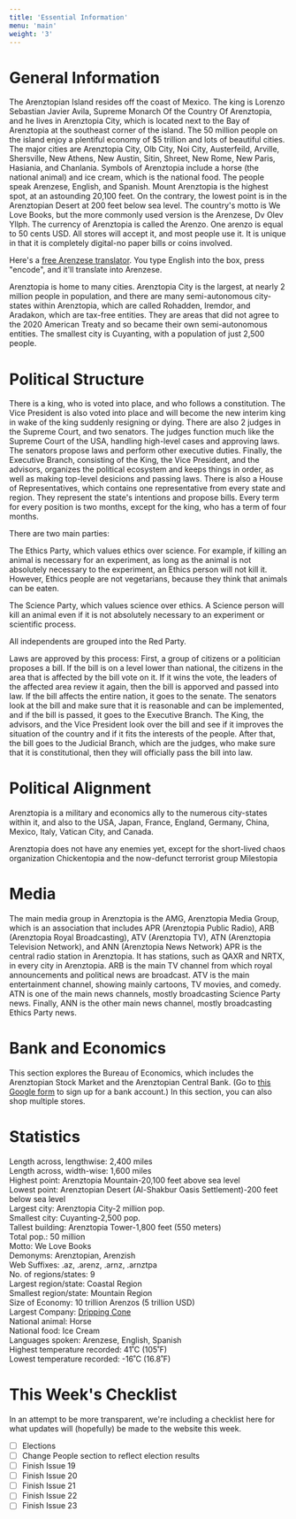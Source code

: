 ```yaml
---
title: 'Essential Information'
menu: 'main'
weight: '3'
---
```


# General Information
The Arenztopian Island resides off the coast of Mexico. The king is Lorenzo Sebastian Javier Avila, Supreme Monarch Of the Country Of Arenztopia, and he lives in Arenztopia City, which is located next to the Bay of Arenztopia at the southeast corner of the island. The 50 million people on the island enjoy a plentiful economy of $5 trillion and lots of beautiful cities. The major cities are Arenztopia City, Olb City, Noi City, Austerfeild, Arville, Shersville, New Athens, New Austin, Sitin, Shreet, New Rome, New Paris, Hasiania, and Chanlania. Symbols of Arenztopia include a horse (the national animal) and ice cream, which is the national food. The people speak Arenzese, English, and Spanish. Mount Arenztopia is the highest spot, at an astounding 20,100 feet. On the contrary, the lowest point is in the Arenztopian Desert at 200 feet below sea level. The country's motto is We Love Books, but the more commonly used version is the Arenzese, Dv Olev Yllph. The currency of Arenztopia is called the Arenzo. One arenzo is equal to 50 cents USD. All stores will accept it, and most people use it. It is unique in that it is completely digital-no paper bills or coins involved.

Here's a [free Arenzese translator](https://www.theproblemsite.com/reference/mathematics/codes/backwards-alphabet-code). You type English into the box, press "encode", and it'll translate into Arenzese.   
 
Arenztopia is home to many cities. Arenztopia City is the largest, at nearly 2 million people in population, and there are many semi-autonomous city-states within Arenztopia, which are called Rohadden, Iremdor, and Aradakon, which are tax-free entities. They are areas that did not agree to the 2020 American Treaty and so became their own semi-autonomous entities. The smallest city is Cuyanting, with a population of just 2,500 people.  

# Political Structure
There is a king, who is voted into place, and who follows a constitution. The Vice President is also voted into place and will become the new interim king in wake of the king suddenly resigning or dying. There are also 2 judges in the Supreme Court, and two senators. The judges function much like the Supreme Court of the USA, handling high-level cases and approving laws. The senators propose laws and perform other executive duties. Finally, the Executive Branch, consisting of the King, the Vice President, and the advisors, organizes the political ecosystem and keeps things in order, as well as making top-level desicions and passing laws. There is also a House of Representatives, which contains one representative from every state and region. They represent the state's intentions and propose bills. Every term for every position is two months, except for the king, who has a term of four months.

There are two main parties: 

The Ethics Party, which values ethics over science. For example, if killing an animal is necessary for an experiment, as long as the animal is not absolutely necessary to the experiment, an Ethics person will not kill it. However, Ethics people are not vegetarians, because they think that animals can be eaten.

The Science Party, which values science over ethics. A Science person will kill an animal even if it is not absolutely necessary to an experiment or scientific process.

All independents are grouped into the Red Party.

Laws are approved by this process: First, a group of citizens or a politician proposes a bill. If the bill is on a level lower than national, the citizens in the area that is affected by the bill vote on it. If it wins the vote, the leaders of the affected area review it again, then the bill is apporved and passed into law. If the bill affects the entire nation, it goes to the senate. The senators look at the bill and make sure that it is reasonable and can be implemented, and if the bill is passed, it goes to the Executive Branch. The King, the advisors, and the Vice President look over the bill and see if it improves the situation of the country and if it fits the interests of the people. After that, the bill goes to the Judicial Branch, which are the judges, who make sure that it is constitutional, then they will officially pass the bill into law.

# Political Alignment
Arenztopia is a military and economics ally to the numerous city-states within it, and also to the USA, Japan, France, England, Germany, China, Mexico, Italy, Vatican City, and Canada.

Arenztopia does not have any enemies yet, except for the short-lived chaos organization Chickentopia and the now-defunct terrorist group Milestopia

# Media
The main media group in Arenztopia is the AMG, Arenztopia Media Group, which is an association that includes APR (Arenztopia Public Radio), ARB (Arenztopia Royal Broadcasting), ATV (Arenztopia TV), ATN (Arenztopia Television Network), and ANN (Arenztopia News Network)
APR is the central radio station in Arenztopia. It has stations, such as QAXR and NRTX, in every city in Arenztopia.
ARB is the main TV channel from which royal announcements and political news are broadcast.
ATV is the main entertainment channel, showing mainly cartoons, TV movies, and comedy.
ATN is one of the main news channels, mostly broadcasting Science Party news.
Finally, ANN is the other main news channel, mostly broadcasting Ethics Party news.

# Bank and Economics
This section explores the Bureau of Economics, which includes the Arenztopian Stock Market and the Arenztopian Central Bank. (Go to [this Google form](https://forms.gle/FzM1NHhjE7xB9eFa8) to sign up for a bank account.) In this section, you can also shop multiple stores.



# Statistics
Length across, lengthwise: 2,400 miles   
Length across, width-wise: 1,600 miles   
Highest point: Arenztopia Mountain-20,100 feet above sea level   
Lowest point: Arenztopian Desert (Al-Shakbur Oasis Settlement)-200 feet below sea level   
Largest city: Arenztopia City-2 million pop.   
Smallest city: Cuyanting-2,500 pop.   
Tallest building: Arenztopia Tower-1,800 feet (550 meters)    
Total pop.: 50 million   
Motto: We Love Books    
Demonyms: Arenztopian, Arenzish    
Web Suffixes: .az, .arenz, .arnz, .arnztpa    
No. of regions/states: 9   
Largest region/state: Coastal Region   
Smallest region/state: Mountain Region   
Size of Economy: 10 trillion Arenzos (5 trillion USD)    
Largest Company: [Dripping Cone](https://sites.google.com/view/drippingcone-com/home)    
National animal: Horse    
National food: Ice Cream    
Languages spoken: Arenzese, English, Spanish   
Highest temperature recorded: 41˚C (105˚F)   
Lowest temperature recorded: -16˚C (16.8˚F)    

# This Week's Checklist

In an attempt to be more transparent, we're including a checklist here for what updates will (hopefully) be made to the website this week.

- [ ] Elections
- [ ] Change People section to reflect election results
- [ ] Finish Issue 19
- [ ] Finish Issue 20
- [ ] Finish Issue 21
- [ ] Finish Issue 22
- [ ] Finish Issue 23
